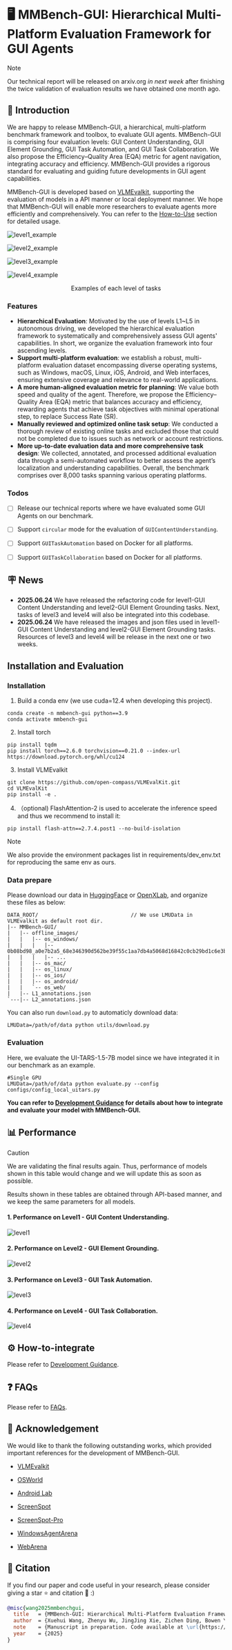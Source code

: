 # 🖥️ MMBench-GUI: Hierarchical Multi-Platform Evaluation Framework for GUI Agents

> [!NOTE]
> Our technical report will be released on arxiv.org *in next week* after finishing the twice validation of evaluation results we have obtained one month ago.


## 📖 Introduction

We are happy to release MMBench-GUI, a hierarchical, multi-platform benchmark framework and toolbox, to evaluate GUI agents. MMBench-GUI is comprising four evaluation levels: GUI Content Understanding, GUI Element Grounding, GUI Task Automation, and GUI Task Collaboration. We also propose the Efficiency–Quality Area (EQA) metric for agent navigation, integrating accuracy and efficiency. MMBench-GUI provides a rigorous standard for evaluating and guiding future developments in GUI agent capabilities.

MMBench-GUI is developed based on [VLMEvalkit](https://github.com/open-compass/VLMEvalKit), supporting the evaluation of models in a API manner or local deployment manner. We hope that MMBench-GUI will enable more researchers to evaluate agents more efficiently and comprehensively. You can refer to the [How-to-Use](#how-to-integrate) section for detailed usage.

![level1_example](./assets/level1_example.png)

![level2_example](./assets/level2_example.png)

![level3_example](./assets/level3_example.png)

![level4_example](./assets/level4_example.png)

<p align="center">Examples of each level of tasks</p>


### Features

* **Hierarchical Evaluation**: Motivated by the use of levels L1~L5 in autonomous driving, we developed the hierarchical evaluation framework to systematically and comprehensively assess GUI agents' capabilities. In short, we organize the evaluation framework into four ascending levels.
* **Support multi-platform evaluation**: we establish a robust, multi-platform evaluation dataset encompassing diverse operating systems, such as Windows, macOS, Linux, iOS, Android, and Web interfaces, ensuring extensive coverage and relevance to real-world applications.
* **A more human-aligned evaluation metric for planning**: We value both speed and quality of the agent. Therefore, we propose the Efficiency–Quality Area (EQA) metric that balances accuracy and efficiency, rewarding agents that achieve task objectives with minimal operational step, to replace  Success Rate (SR).
* **Manually reviewed and optimized online task setup**: We conducted a thorough review of existing online tasks and excluded those that could not be completed due to issues such as network or account restrictions.
* **More up-to-date evaluation data and more comprehensive task design**: We collected, annotated, and processed additional evaluation data through a semi-automated workflow to better assess the agent’s localization and understanding capabilities. Overall, the benchmark comprises over 8,000 tasks spanning various operating platforms.

### Todos

* [ ] Release our technical reports where we have evaluated some GUI Agents on our benchmark.
* [ ] Support `circular` mode for the evaluation of `GUIContentUnderstanding`.
* [ ] Support `GUITaskAutomation` based on Docker for all platforms.
* [ ] Support `GUITaskCollaboration` based on Docker for all platforms.


## 🪧 News

* **2025.06.24** We have released the refactoring code for level1-GUI Content Understanding and level2-GUI Element Grounding tasks. Next, tasks of level3 and level4 will also be integrated into this codebase.
* **2025.06.24** We have released the images and json files used in level1-GUI Content Understanding and level2-GUI Element Grounding tasks. Resources of level3 and level4 will be release in the next one or two weeks.


## Installation and Evaluation

### Installation

1. Build a conda env (we use cuda=12.4 when developing this project).

```shell
conda create -n mmbench-gui python==3.9
conda activate mmbench-gui
```

2. Install torch

```shell
pip install tqdm
pip install torch==2.6.0 torchvision==0.21.0 --index-url https://download.pytorch.org/whl/cu124
```

3. Install VLMEvalkit

```shell
git clone https://github.com/open-compass/VLMEvalKit.git
cd VLMEvalKit
pip install -e .
```

4. （optional) FlashAttention-2 is used to accelerate the inference speed and thus we recommend to install it:

```shell
pip install flash-attn==2.7.4.post1 --no-build-isolation
```

> [!NOTE]
> We also provide the environment packages list in requirements/dev_env.txt for reproducing the same env as ours.

### Data prepare
Please download our data in [HuggingFace](https://huggingface.co/datasets/huiserwang/MMBench-GUI) or [OpenXLab](), and organize these files as below:

```text
DATA_ROOT/                              // We use LMUData in VLMEvalkit as default root dir.
|-- MMBench-GUI/                        
|   |-- offline_images/
|   |   |-- os_windows/
|   |   |   |-- 0b08bd98_a0e7b2a5_68e346390d562be39f55c1aa7db4a5068d16842c0cb29bd1c6e3b49292a242d1.png
|   |   |   |-- ...
|   |   |-- os_mac/
|   |   |-- os_linux/
|   |   |-- os_ios/
|   |   |-- os_android/
|   |   `-- os_web/
|   |-- L1_annotations.json
`---|-- L2_annotations.json 
```

You can also run `download.py` to automaticly download data:
```shell
LMUData=/path/of/data python utils/download.py
```

### Evaluation

Here, we evaluate the UI-TARS-1.5-7B model since we have integrated it in our benchmark as an example.

```shell
#Single GPU
LMUData=/path/of/data python evaluate.py --config configs/config_local_uitars.py
```

**You can refer to [Development Guidance](./DEVELOPMENT_GUIDANCE.md) for details about how to integrate and evaluate your model with MMBench-GUI.**

## 📊 Performance

> [!CAUTION]
> We are validating the final results again. Thus, performance of models shown in this table would change and we will update this as soon as possible.

Results shown in these tables are obtained through API-based manner, and we keep the same parameters for all models.

#### 1. Performance on Level1 - GUI Content Understanding.

![level1](./assets/level1.png)

#### 2. Performance on Level2 - GUI Element Grounding.

![level2](./assets/level2.png)

#### 3. Performance on Level3 - GUI Task Automation.

![level3](./assets/level3.png)

#### 4. Performance on Level4 - GUI Task Collaboration.

![level4](./assets/level4.png)


## ⚙️ How-to-integrate

Please refer to [Development Guidance](./DEVELOPMENT_GUIDANCE.md).


## ❓ FAQs

Please refer to [FAQs](./COMMON_ISSUES.md).


## 🌺 Acknowledgement

We would like to thank the following outstanding works, which provided important references for the development of MMBench-GUI.

- [VLMEvalkit](https://github.com/open-compass/VLMEvalKit)

- [OSWorld](https://github.com/xlang-ai/OSWorld)

- [Android Lab](https://github.com/THUDM/Android-Lab)

- [ScreenSpot](https://github.com/njucckevin/SeeClick)

- [ScreenSpot-Pro](https://github.com/likaixin2000/ScreenSpot-Pro-GUI-Grounding)

- [WindowsAgentArena](https://github.com/microsoft/WindowsAgentArena)

- [WebArena](https://github.com/web-arena-x/webarena)


## 📌 Citation

If you find our paper and code useful in your research, please consider giving a star :star: and citation :pencil: :)

```Bibtex
@misc{wang2025mmbenchgui,
  title   = {MMBench-GUI: Hierarchical Multi-Platform Evaluation Framework for GUI Agents},
  author  = {Xuehui Wang, Zhenyu Wu, JingJing Xie, Zichen Ding, Bowen Yang, Zehao Li, Zhaoyang Liu, Qingyun Li, Xuan Dong, Zhe Chen, Weiyun Wang, Xiangyu Zhao, Jixuan Chen, Haodong Duan, Tianbao Xie, Shiqian Su, Chenyu Yang, Yue Yu, Yuan Huang, Yiqian Liu, Xiao Zhang, Xiangyu Yue, Weijie Su, Xizhou Zhu, Wei Shen, Jifeng Dai, Wenhai Wang},
  note    = {Manuscript in preparation. Code available at \url{https://github.com/open-compass/MMBench-GUI}},
  year    = {2025}
}
```